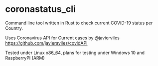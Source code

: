 # coronastatus_cli

Command line tool written in Rust to check current COVID-19 status per Country.

Uses Coronavirus API for Current cases by @javierviles https://github.com/javieraviles/covidAPI 

Tested under Linux x86_64, plans for testing under Windows 10 and RaspberryPI (ARM)


